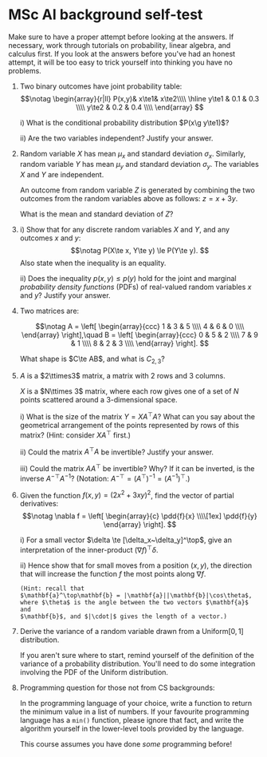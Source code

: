 # MSc AI background self-test

Make sure to have a proper attempt before looking at the answers. If necessary, work through tutorials on probability, linear algebra, and calculus first. If you look at the answers before you've had an honest attempt, it will be too easy to trick yourself into thinking you have no problems.


 1. Two binary outcomes have joint probability table:
    $$\notag
        \begin{array}{r|ll}
         P(x,y)& x\te1& x\te2\\\\ \hline
         y\te1 & 0.1 & 0.3 \\\\
         y\te2 & 0.2 & 0.4 \\\\
        \end{array}
    $$

     i) What is the conditional probability distribution $P(x\g y\te1)$?

    ii) Are the two variables independent? Justify your answer.


 2. Random variable $X$ has mean $\mu_x$ and standard deviation $\sigma_x$.
    Similarly, random variable $Y$ has mean $\mu_y$ and standard deviation
    $\sigma_y$. The variables $X$ and $Y$ are independent.

    An outcome from random variable $Z$ is generated by combining the two
    outcomes from the random variables above as follows: $z = x + 3y$.

    What is the mean and standard deviation of $Z$?


 3.  i) Show that for any discrete random variables $X$ and $Y$, and any outcomes
     $x$ and $y$:
        $$\notag
            P(X\te x, Y\te y) \le P(Y\te y).
        $$
        Also state when the inequality is an equality.

     ii) Does the inequality $p(x,y) \le p(y)$ hold for the joint and marginal
         *probability density functions* (PDFs) of real-valued random variables $x$
         and $y$? Justify your answer.


 4. Two matrices are:

    $$\notag
    A = \left[ \begin{array}{ccc}
            1 & 3 & 5 \\\\
            4 & 6 & 0 \\\\
    \end{array} \right],\quad
    B = \left[ \begin{array}{ccc}
            0 & 5 & 2 \\\\
            7 & 9 & 1 \\\\
            8 & 2 & 3 \\\\
    \end{array} \right].
    $$

    What shape is $C\te AB$, and what is $C_{2,3}$?


 5. $A$ is a $2\ttimes3$ matrix, a matrix with 2 rows and 3 columns.

    $X$ is a $N\ttimes 3$ matrix, where each row gives one of a set of $N$
    points scattered around a 3-dimensional space.

      i) What is the size of the matrix $Y = X A^\top A$? What can you say about
         the geometrical arrangement of the points represented by rows of this
         matrix? (Hint: consider $X A^\top$ first.)

     ii) Could the matrix $A^\top A$ be invertible? Justify your answer.

    iii) Could the matrix $A A^\top$ be invertible? Why? If it can be inverted, is
         the inverse $A^{-\top} A^{-1}$?
         (Notation: $A^{-\top} = (A^\top)^{-1} = (A^{-1})^\top$.)


 6. Given the function $f(x,y) = (2x^2 + 3xy)^2$, find the vector of partial
    derivatives:
    $$\notag
        \nabla f = \left[ \begin{array}{c} \pdd{f}{x} \\\\[1ex] \pdd{f}{y} \end{array} \right].
    $$

     i) For a small vector $\delta \te [\delta_x~\delta_y]^\top$, give an
        interpretation of the inner-product $(\nabla f)^\top\delta$.

    ii) Hence show that for small moves from a position $(x,y)$, the direction
        that will increase the function $f$ the most points along $\nabla f$.

        (Hint: recall that
        $\mathbf{a}^\top\mathbf{b} = |\mathbf{a}||\mathbf{b}|\cos\theta$,
        where $\theta$ is the angle between the two vectors $\mathbf{a}$ and
        $\mathbf{b}$, and $|\cdot|$ gives the length of a vector.)


 7. Derive the variance of a random variable drawn from a
    Uniform$[0,1]$ distribution.

    If you aren't sure where to start, remind yourself of the definition of the
    variance of a probability distribution. You'll need to do some integration
    involving the PDF of the Uniform distribution.


 8. Programming question for those not from CS backgrounds:

    In the programming language of your choice, write a function to return the
    minimum value in a list of numbers. If your favourite programming language
    has a `min()` function, please ignore that fact, and write the algorithm
    yourself in the lower-level tools provided by the language.

    This course assumes you have done *some* programming before!

